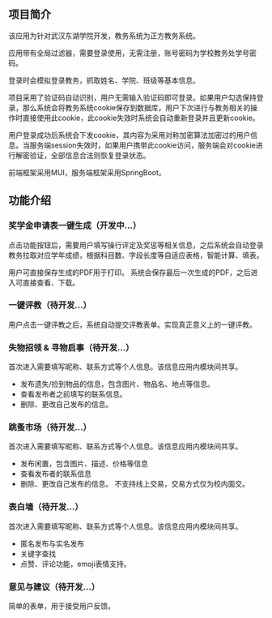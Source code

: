 ## 项目简介
该应用为针对武汉东湖学院开发，教务系统为正方教务系统。

应用带有全局过滤器，需要登录使用，无需注册，账号密码为学校教务处学号密码。

登录时会模拟登录教务，抓取姓名、学院、班级等基本信息。

项目采用了验证码自动识别，用户无需输入验证码即可登录。如果用户勾选保持登录，那么系统会将教务系统cookie保存到数据库，用户下次进行与教务相关的操作时直接使用此cookie，此cookie失效时系统会自动重新登录并且更新cookie。

用户登录成功后系统会下发cookie，其内容为采用对称加密算法加密过的用户信息。当服务端session失效时，如果用户携带此cookie访问，服务端会对cookie进行解密验证，全部信息合法则恢复登录状态。

前端框架采用MUI，服务端框架采用SpringBoot。

## 功能介绍
### 奖学金申请表一键生成（开发中...）
点击功能按钮后，需要用户填写操行评定及奖惩等相关信息，之后系统会自动登录教务拉取对应学年成绩，根据科目数、字段长度等自适应表格，智能计算、填表。

用户可直接保存生成的PDF用于打印。
系统会保存最后一次生成的PDF，之后进入可直接查看、下载。

### 一键评教（待开发...）
用户点击一键评教之后，系统自动提交评教表单。实现真正意义上的一键评教。

### 失物招领 & 寻物启事（待开发...）
首次进入需要填写昵称、联系方式等个人信息。该信息应用内模块间共享。
- 发布遗失/捡到物品的信息，包含图片、物品名、地点等信息。
- 查看发布者之前填写的联系信息。
- 删除、更改自己发布的信息。

### 跳蚤市场（待开发...）
首次进入需要填写昵称、联系方式等个人信息。该信息应用内模块间共享。
- 发布闲置，包含图片、描述、价格等信息
- 查看发布者的联系信息
- 删除、更改自己发布的信息。
不支持线上交易，交易方式仅为校内面交。

### 表白墙（待开发...）
首次进入需要填写昵称、联系方式等个人信息。该信息应用内模块间共享。
- 匿名发布与实名发布
- 关键字查找
- 点赞、评论功能，emoji表情支持。

### 意见与建议（待开发...）
简单的表单，用于接受用户反馈。
